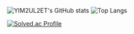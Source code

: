 ![YIM2UL2ET's GitHub stats](https://github-readme-stats.vercel.app/api?username=YIM2UL2ET&show_icons=true&theme=gruvbox_light)  ![Top Langs](https://github-readme-stats.vercel.app/api/top-langs/?username=YIM2UL2ET&layout=compact&theme=gruvbox_light)


[![Solved.ac Profile](http://mazassumnida.wtf/api/generate_badge?boj=YIM2UL2ET)](https://solved.ac/YIM2UL2ET)
